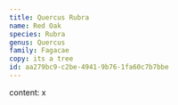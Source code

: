 ```yaml
---
title: Quercus Rubra
name: Red Oak
species: Rubra
genus: Quercus
family: Fagacae
copy: its a tree
id: aa279bc9-c2be-4941-9b76-1fa60c7b7bbe
---
```

content: x
